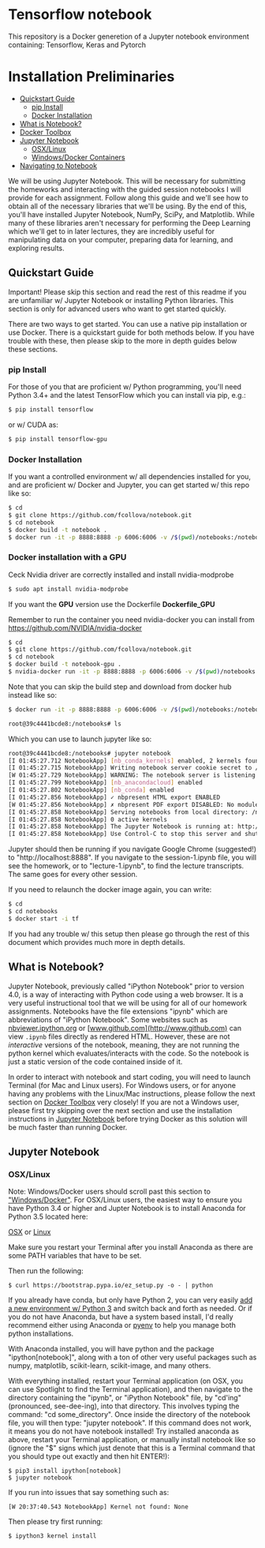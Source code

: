 
# Tensorflow notebook

This repository is a Docker generetion of a Jupyter notebook environment containing:
Tensorflow, Keras and Pytorch



<a name="installation-preliminaries"></a>
# Installation Preliminaries

<!-- MarkdownTOC autolink=true autoanchor=true bracket=round -->

- [Quickstart Guide](#quickstart-guide)
    - [pip Install](#pip-install)
    - [Docker Installation](#docker-installation)
- [What is Notebook?](#what-is-notebook)
- [Docker Toolbox](#docker-toolbox)
- [Jupyter Notebook](#jupyter-notebook)
    - [OSX/Linux](#osxlinux)
    - [Windows/Docker Containers](#windowsdocker-containers)
- [Navigating to Notebook](#navigating-to-notebook)


<!-- /MarkdownTOC -->

We will be using Jupyter Notebook.  This will be necessary for submitting the homeworks and interacting with the guided session notebooks I will provide for each assignment.  Follow along this guide and we'll see how to obtain all of the necessary libraries that we'll be using.  By the end of this, you'll have installed Jupyter Notebook, NumPy, SciPy, and Matplotlib.  While many of these libraries aren't necessary for performing the Deep Learning which we'll get to in later lectures, they are incredibly useful for manipulating data on your computer, preparing data for learning, and exploring results.

<a name="quickstart-guide"></a>
## Quickstart Guide

Important! Please skip this section and read the rest of this readme if you are unfamiliar w/ Jupyter Notebook or installing Python libraries.  This section is only for advanced users who want to get started quickly.

There are two ways to get started.  You can use a native pip installation or use Docker.  There is a quickstart guide for both methods below.  If you have trouble with these, then please skip to the more in depth guides below these sections.

<a name="pip-install"></a>
### pip Install

For those of you that are proficient w/ Python programming, you'll need Python 3.4+ and the latest TensorFlow which you can install via pip, e.g.:

```bash
$ pip install tensorflow
```

or w/ CUDA as:

```bash
$ pip install tensorflow-gpu
```

<a name="docker-installation"></a>
### Docker Installation

If you want a controlled environment w/ all dependencies installed for you, and are proficient w/ Docker and Jupyter, you can get started w/ this repo like so:

```bash
$ cd
$ git clone https://github.com/fcollova/notebook.git
$ cd notebook
$ docker build -t notebook .
$ docker run -it -p 8888:8888 -p 6006:6006 -v /$(pwd)/notebooks:/notebooks --name tf notebook /bin/bash
```
<a name="docker-installation-GPU"></a>
### Docker installation with a GPU

Ceck Nvidia driver are correctly installed and install nvidia-modprobe

```bash
$ sudo apt install nvidia-modprobe
```
If you want the **GPU** version use the Dockerfile **Dockerfile_GPU**

Remember to run the container you need nvidia-docker you can install from https://github.com/NVIDIA/nvidia-docker

```bash
$ cd
$ git clone https://github.com/fcollova/notebook.git
$ cd notebook
$ docker build -t notebook-gpu .
$ nvidia-docker run -it -p 8888:8888 -p 6006:6006 -v /$(pwd)/notebooks:/notebooks --name tf-gpu notebook-gpu /bin/bash
```




Note that you can skip the build step and download from docker hub instead like so:

```bash
$ docker run -it -p 8888:8888 -p 6006:6006 -v /$(pwd)/notebooks:/notebooks --name tf fcollova/notebook /bin/bash
```

```bash
root@39c4441bcde8:/notebooks# ls

```

Which you can use to launch jupyter like so:

```bash
root@39c4441bcde8:/notebooks# jupyter notebook
[I 01:45:27.712 NotebookApp] [nb_conda_kernels] enabled, 2 kernels found
[I 01:45:27.715 NotebookApp] Writing notebook server cookie secret to /root/.local/share/jupyter/runtime/notebook_cookie_secret
[W 01:45:27.729 NotebookApp] WARNING: The notebook server is listening on all IP addresses and not using encryption. This is not recommended.
[I 01:45:27.799 NotebookApp] [nb_anacondacloud] enabled
[I 01:45:27.802 NotebookApp] [nb_conda] enabled
[I 01:45:27.856 NotebookApp] ✓ nbpresent HTML export ENABLED
[W 01:45:27.856 NotebookApp] ✗ nbpresent PDF export DISABLED: No module named 'nbbrowserpdf'
[I 01:45:27.858 NotebookApp] Serving notebooks from local directory: /notebooks
[I 01:45:27.858 NotebookApp] 0 active kernels
[I 01:45:27.858 NotebookApp] The Jupyter Notebook is running at: http://[all ip addresses on your system]:8888/?token=dd68eeffd8f227dd789327c981d16b24631866e909bd6469
[I 01:45:27.858 NotebookApp] Use Control-C to stop this server and shut down all kernels (twice to skip confirmation).
```

Jupyter should then be running if you navigate Google Chrome (suggested!) to "http://localhost:8888".  If you navigate to the session-1.ipynb file, you will see the homework, or to "lecture-1.ipynb", to find the lecture transcripts.  The same goes for every other session.

If you need to relaunch the docker image again, you can write:

```bash
$ cd
$ cd notebooks
$ docker start -i tf
```

If you had any trouble w/ this setup then please go through the rest of this document which provides much more in depth details.


<a name="what-is-notebook"></a>
## What is Notebook?

Jupyter Notebook, previously called "iPython Notebook" prior to version 4.0, is a way of interacting with Python code using a web browser.  It is a very useful instructional tool that we will be using for all of our homework assignments.  Notebooks have the file extensions "ipynb" which are abbreviations of "iPython Notebook".  Some websites such as [nbviewer.ipython.org](http://nbviewer.ipython.org) or [www.github.com](http://www.github.com) can view `.ipynb` files directly as rendered HTML.  However, these are not *interactive* versions of the notebook, meaning, they are not running the python kernel which evaluates/interacts with the code.  So the notebook is just a static version of the code contained inside of it.

In order to interact with notebook and start coding, you will need to launch Terminal (for Mac and Linux users).  For Windows users, or for anyone having any problems with the Linux/Mac instructions, please follow the next section on [Docker Toolbox](#docker-toolbox) very closely!  If you are not a Windows user, please first try skipping over the next section and use the installation instructions in [Jupyter Notebook](#jupyter-notebook) before trying Docker as this solution will be much faster than running Docker.


<a name="jupyter-notebook"></a>
## Jupyter Notebook

<a name="osxlinux"></a>
### OSX/Linux

Note: Windows/Docker users should scroll past this section to ["Windows/Docker"](#windows-docker-containers).  For OSX/Linux users, the easiest way to ensure you have Python 3.4 or higher and Jupter Notebook is to install Anaconda for Python 3.5 located here:

[OSX](https://docs.continuum.io/anaconda/install#anaconda-for-os-x-command-line-install) or [Linux](https://docs.continuum.io/anaconda/install#linux-install)

Make sure you restart your Terminal after you install Anaconda as there are some PATH variables that have to be set.

Then run the following:

```shell
$ curl https://bootstrap.pypa.io/ez_setup.py -o - | python
```

If you already have conda, but only have Python 2, you can very easily [add a new environment w/ Python 3](http://conda.pydata.org/docs/py2or3.html#create-a-python-3-5-environment) and switch back and forth as needed.  Or if you do not have Anaconda, but have a system based install, I'd really recommend either using Anaconda or [pyenv](https://github.com/yyuu/pyenv) to help you manage both python installations.

With Anaconda installed, you will have python and the package "ipython[notebook]", along with a ton of other very useful packages such as numpy, matplotlib, scikit-learn, scikit-image, and many others.

With everything installed, restart your Terminal application (on OSX, you can use Spotlight to find the Terminal application), and then navigate to the directory containing the "ipynb", or "iPython Notebook" file, by "cd'ing" (pronounced, see-dee-ing), into that directory.  This involves typing the command: "cd some_directory".  Once inside the directory of the notebook file, you will then type: "jupyter notebook".  If this command does not work, it means you do not have notebook installed!  Try installed anaconda as above, restart your Terminal application, or manually install notebook like so (ignore the "$" signs which just denote that this is a Terminal command that you should type out exactly and then hit ENTER!):

```shell
$ pip3 install ipython[notebook]
$ jupyter notebook
```

If you run into issues that say something such as:

```
[W 20:37:40.543 NotebookApp] Kernel not found: None
```

Then please try first running:

```shell
$ ipython3 kernel install
```

